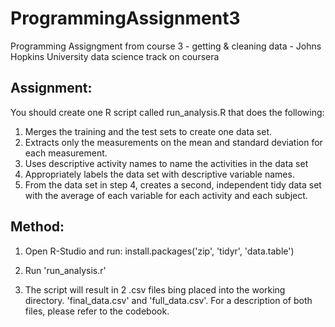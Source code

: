 # ProgrammingAssignment3
Programming Assigngment from course 3 - getting &amp; cleaning data - Johns Hopkins University data science track on coursera

## Assignment:
You should create one R script called run_analysis.R that does the following:

1. Merges the training and the test sets to create one data set.
2. Extracts only the measurements on the mean and standard deviation for each measurement.
3. Uses descriptive activity names to name the activities in the data set
4. Appropriately labels the data set with descriptive variable names.
5. From the data set in step 4, creates a second, independent tidy data set with the average of each variable for each activity and each subject.

## Method:

1. Open R-Studio and run:
	install.packages('zip', 'tidyr', 'data.table')

2. Run 'run_analysis.r'

3. The script will result in 2 .csv files bing placed into the working directory. 'final_data.csv' and 'full_data.csv'. For a description of both files, please refer to the codebook.